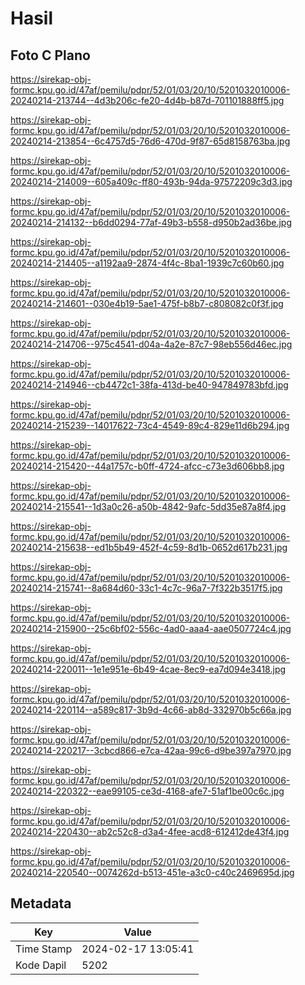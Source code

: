 # Hasil

## Foto C Plano

https://sirekap-obj-formc.kpu.go.id/47af/pemilu/pdpr/52/01/03/20/10/5201032010006-20240214-213744--4d3b206c-fe20-4d4b-b87d-701101888ff5.jpg

https://sirekap-obj-formc.kpu.go.id/47af/pemilu/pdpr/52/01/03/20/10/5201032010006-20240214-213854--6c4757d5-76d6-470d-9f87-65d8158763ba.jpg

https://sirekap-obj-formc.kpu.go.id/47af/pemilu/pdpr/52/01/03/20/10/5201032010006-20240214-214009--605a409c-ff80-493b-94da-97572209c3d3.jpg

https://sirekap-obj-formc.kpu.go.id/47af/pemilu/pdpr/52/01/03/20/10/5201032010006-20240214-214132--b6dd0294-77af-49b3-b558-d950b2ad36be.jpg

https://sirekap-obj-formc.kpu.go.id/47af/pemilu/pdpr/52/01/03/20/10/5201032010006-20240214-214405--a1192aa9-2874-4f4c-8ba1-1939c7c60b60.jpg

https://sirekap-obj-formc.kpu.go.id/47af/pemilu/pdpr/52/01/03/20/10/5201032010006-20240214-214601--030e4b19-5ae1-475f-b8b7-c808082c0f3f.jpg

https://sirekap-obj-formc.kpu.go.id/47af/pemilu/pdpr/52/01/03/20/10/5201032010006-20240214-214706--975c4541-d04a-4a2e-87c7-98eb556d46ec.jpg

https://sirekap-obj-formc.kpu.go.id/47af/pemilu/pdpr/52/01/03/20/10/5201032010006-20240214-214946--cb4472c1-38fa-413d-be40-947849783bfd.jpg

https://sirekap-obj-formc.kpu.go.id/47af/pemilu/pdpr/52/01/03/20/10/5201032010006-20240214-215239--14017622-73c4-4549-89c4-829e11d6b294.jpg

https://sirekap-obj-formc.kpu.go.id/47af/pemilu/pdpr/52/01/03/20/10/5201032010006-20240214-215420--44a1757c-b0ff-4724-afcc-c73e3d606bb8.jpg

https://sirekap-obj-formc.kpu.go.id/47af/pemilu/pdpr/52/01/03/20/10/5201032010006-20240214-215541--1d3a0c26-a50b-4842-9afc-5dd35e87a8f4.jpg

https://sirekap-obj-formc.kpu.go.id/47af/pemilu/pdpr/52/01/03/20/10/5201032010006-20240214-215638--ed1b5b49-452f-4c59-8d1b-0652d617b231.jpg

https://sirekap-obj-formc.kpu.go.id/47af/pemilu/pdpr/52/01/03/20/10/5201032010006-20240214-215741--8a684d60-33c1-4c7c-96a7-7f322b3517f5.jpg

https://sirekap-obj-formc.kpu.go.id/47af/pemilu/pdpr/52/01/03/20/10/5201032010006-20240214-215900--25c6bf02-556c-4ad0-aaa4-aae0507724c4.jpg

https://sirekap-obj-formc.kpu.go.id/47af/pemilu/pdpr/52/01/03/20/10/5201032010006-20240214-220011--1e1e951e-6b49-4cae-8ec9-ea7d094e3418.jpg

https://sirekap-obj-formc.kpu.go.id/47af/pemilu/pdpr/52/01/03/20/10/5201032010006-20240214-220114--a589c817-3b9d-4c66-ab8d-332970b5c66a.jpg

https://sirekap-obj-formc.kpu.go.id/47af/pemilu/pdpr/52/01/03/20/10/5201032010006-20240214-220217--3cbcd866-e7ca-42aa-99c6-d9be397a7970.jpg

https://sirekap-obj-formc.kpu.go.id/47af/pemilu/pdpr/52/01/03/20/10/5201032010006-20240214-220322--eae99105-ce3d-4168-afe7-51af1be00c6c.jpg

https://sirekap-obj-formc.kpu.go.id/47af/pemilu/pdpr/52/01/03/20/10/5201032010006-20240214-220430--ab2c52c8-d3a4-4fee-acd8-612412de43f4.jpg

https://sirekap-obj-formc.kpu.go.id/47af/pemilu/pdpr/52/01/03/20/10/5201032010006-20240214-220540--0074262d-b513-451e-a3c0-c40c2469695d.jpg


## Metadata

| Key        | Value               |
| ---------- | ------------------- |
| Time Stamp | 2024-02-17 13:05:41 |
| Kode Dapil | 5202                |



